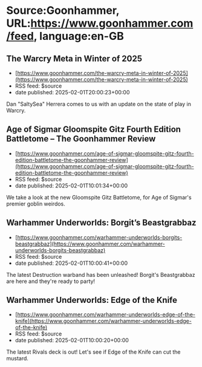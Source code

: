 # Source:Goonhammer, URL:https://www.goonhammer.com/feed, language:en-GB

## The Warcry Meta in Winter of 2025
 - [https://www.goonhammer.com/the-warcry-meta-in-winter-of-2025](https://www.goonhammer.com/the-warcry-meta-in-winter-of-2025)
 - RSS feed: $source
 - date published: 2025-02-01T20:00:23+00:00

Dan "SaltySea" Herrera comes to us with an update on the state of play in Warcry.

## Age of Sigmar Gloomspite Gitz Fourth Edition Battletome – The Goonhammer Review
 - [https://www.goonhammer.com/age-of-sigmar-gloomspite-gitz-fourth-edition-battletome-the-goonhammer-review](https://www.goonhammer.com/age-of-sigmar-gloomspite-gitz-fourth-edition-battletome-the-goonhammer-review)
 - RSS feed: $source
 - date published: 2025-02-01T10:01:34+00:00

We take a look at the new Gloomspite Gitz Battletome, for Age of Sigmar's premier goblin weirdos.

## Warhammer Underworlds: Borgit’s Beastgrabbaz
 - [https://www.goonhammer.com/warhammer-underworlds-borgits-beastgrabbaz](https://www.goonhammer.com/warhammer-underworlds-borgits-beastgrabbaz)
 - RSS feed: $source
 - date published: 2025-02-01T10:00:41+00:00

The latest Destruction warband has been unleashed! Borgit's Beastgrabbaz are here and they're ready to party!

## Warhammer Underworlds: Edge of the Knife
 - [https://www.goonhammer.com/warhammer-underworlds-edge-of-the-knife](https://www.goonhammer.com/warhammer-underworlds-edge-of-the-knife)
 - RSS feed: $source
 - date published: 2025-02-01T10:00:20+00:00

The latest Rivals deck is out! Let's see if Edge of the Knife can cut the mustard.

